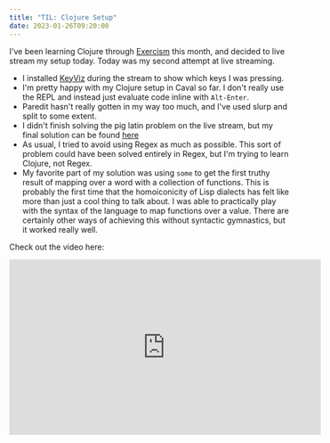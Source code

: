 ```yaml
---
title: "TIL: Clojure Setup"
date: 2023-01-26T09:20:00
---
```


I've been learning Clojure through [Exercism](https://exercism.org/) this month, and decided to live stream my setup today. Today was my second attempt at live streaming.
- I installed [KeyViz](https://github.com/mulaRahul/keyviz) during the stream to show which keys I was pressing.
- I'm pretty happy with my Clojure setup in Caval so far. I don't really use the REPL and instead just evaluate code inline with `Alt-Enter`.
- Paredit hasn't really gotten in my way too much, and I've used slurp and split to some extent.
- I didn't finish solving the pig latin problem on the live stream, but my final solution can be found [here](https://exercism.org/tracks/clojure/exercises/pig-latin/solutions/sethcalebweeks)
- As usual, I tried to avoid using Regex as much as possible. This sort of problem could have been solved entirely in Regex, but I'm trying to learn Clojure, not Regex.
- My favorite part of my solution was using `some` to get the first truthy result of mapping over a word with a collection of functions. This is probably the first time  that the homoiconicity of Lisp dialects has felt like more than just a cool thing to talk about. I was able to practically play with the syntax of the language to map functions over a value. There are certainly other ways of achieving this without syntactic gymnastics, but it worked really well.

Check out the video here:

<iframe width="560" height="315" src="https://www.youtube.com/embed/9VQMh9_blAk" title="YouTube video player" frameborder="0" allow="accelerometer; autoplay; clipboard-write; encrypted-media; gyroscope; picture-in-picture; web-share" allowfullscreen></iframe>



